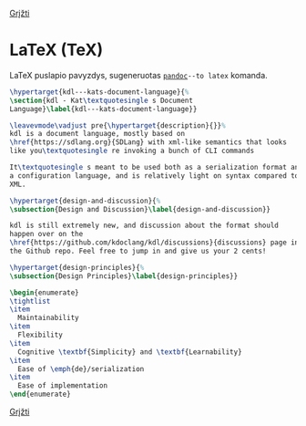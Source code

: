 <!-- markdownlint-disable-next-line MD041 -->
[Grįžti](../index.md)

# LaTeX (TeX)

LaTeX  puslapio pavyzdys, sugeneruotas [`pandoc`](https://pandoc.org/)`--to latex` komanda.

```tex
\hypertarget{kdl---kats-document-language}{%
\section{kdl - Kat\textquotesingle s Document
Language}\label{kdl---kats-document-language}}

\leavevmode\vadjust pre{\hypertarget{description}{}}%
kdl is a document language, mostly based on
\href{https://sdlang.org}{SDLang} with xml-like semantics that looks
like you\textquotesingle re invoking a bunch of CLI commands

It\textquotesingle s meant to be used both as a serialization format and
a configuration language, and is relatively light on syntax compared to
XML.

\hypertarget{design-and-discussion}{%
\subsection{Design and Discussion}\label{design-and-discussion}}

kdl is still extremely new, and discussion about the format should
happen over on the
\href{https://github.com/kdoclang/kdl/discussions}{discussions} page in
the Github repo. Feel free to jump in and give us your 2 cents!

\hypertarget{design-principles}{%
\subsection{Design Principles}\label{design-principles}}

\begin{enumerate}
\tightlist
\item
  Maintainability
\item
  Flexibility
\item
  Cognitive \textbf{Simplicity} and \textbf{Learnability}
\item
  Ease of \emph{de}/serialization
\item
  Ease of implementation
\end{enumerate}
```

[Grįžti](../index.md)
